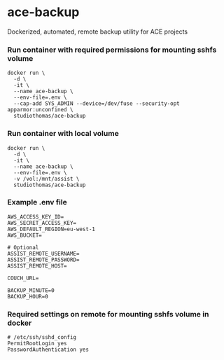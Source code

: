 # ace-backup

Dockerized, automated, remote backup utility for ACE projects

### Run container with required permissions for mounting sshfs volume

    docker run \
      -d \
      -it \
      --name ace-backup \
      --env-file=.env \
      --cap-add SYS_ADMIN --device=/dev/fuse --security-opt apparmor:unconfined \
      studiothomas/ace-backup

### Run container with local volume

    docker run \
      -d \
      -it \
      --name ace-backup \
      --env-file=.env \
      -v /vol:/mnt/assist \
      studiothomas/ace-backup

### Example .env file

    AWS_ACCESS_KEY_ID=
    AWS_SECRET_ACCESS_KEY=
    AWS_DEFAULT_REGION=eu-west-1
    AWS_BUCKET=

    # Optional
    ASSIST_REMOTE_USERNAME=
    ASSIST_REMOTE_PASSWORD=
    ASSIST_REMOTE_HOST=

    COUCH_URL=

    BACKUP_MINUTE=0
    BACKUP_HOUR=0

### Required settings on remote for mounting sshfs volume in docker

    # /etc/ssh/sshd_config
    PermitRootLogin yes
    PasswordAuthentication yes
